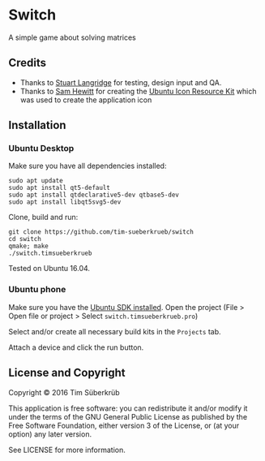 # Switch

 A simple game about solving matrices

## Credits
* Thanks to [Stuart Langridge](https://twitter.com/sil) for testing, design input and QA.
* Thanks to [Sam Hewitt](http://samuelhewitt.com/) for creating the [Ubuntu Icon Resource Kit](https://github.com/snwh/ubuntu-icon-resource-kit) which was used to create the application icon

## Installation

### Ubuntu Desktop
Make sure you have all dependencies installed:
```
sudo apt update
sudo apt install qt5-default
sudo apt install qtdeclarative5-dev qtbase5-dev
sudo apt install libqt5svg5-dev
```
Clone, build and run:
```
git clone https://github.com/tim-sueberkrueb/switch
cd switch
qmake; make
./switch.timsueberkrueb
```
Tested on Ubuntu 16.04.

### Ubuntu phone
Make sure you have the [Ubuntu SDK installed](https://developer.ubuntu.com/en/phone/platform/sdk/installing-the-sdk/).
Open the project (File > Open file or project > Select `switch.timsueberkrueb.pro`)

Select and/or create all necessary build kits in the `Projects` tab.

Attach a device and click the run button.

## License and Copyright

Copyright © 2016 Tim Süberkrüb

This application is free software: you can redistribute it and/or modify it under the terms of the GNU General Public License as published by the Free Software Foundation, either version 3 of the License, or (at your option) any later version.

See LICENSE for more information.

